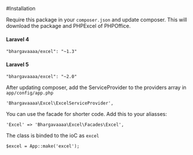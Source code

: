 #Installation

Require this package in your `composer.json` and update composer. This will download the package and PHPExcel of PHPOffice.

#### Laravel 4

    "bhargavaaaa/excel": "~1.3"
    
#### Laravel 5

    "bhargavaaaa/excel": "~2.0"

After updating composer, add the ServiceProvider to the providers array in `app/config/app.php`

    'Bhargavaaaa\Excel\ExcelServiceProvider',

You can use the facade for shorter code. Add this to your aliasses:

    'Excel' => 'Bhargavaaaa\Excel\Facades\Excel',

The class is binded to the ioC as `excel`

    $excel = App::make('excel');
